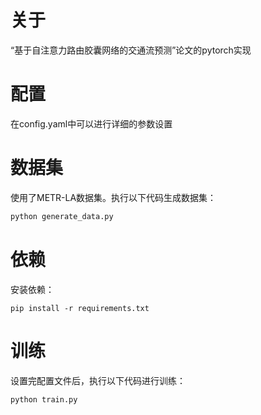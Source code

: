 # 关于

“基于自注意力路由胶囊网络的交通流预测”论文的pytorch实现

# 配置

在config.yaml中可以进行详细的参数设置

# 数据集

使用了METR-LA数据集。执行以下代码生成数据集：

```python
python generate_data.py	
```

# 依赖

安装依赖：

```
pip install -r requirements.txt
```

# 训练

设置完配置文件后，执行以下代码进行训练：

```python
python train.py
```



